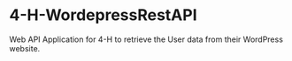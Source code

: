 # 4-H-WordepressRestAPI
Web API Application for 4-H to retrieve the User data from their WordPress website.
